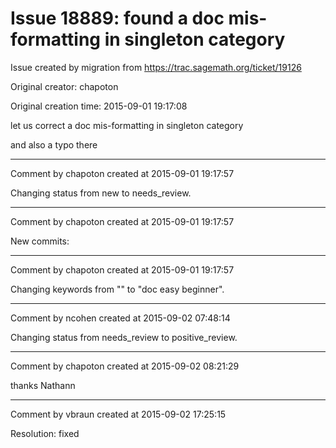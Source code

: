 # Issue 18889: found a doc mis-formatting in singleton category

Issue created by migration from https://trac.sagemath.org/ticket/19126

Original creator: chapoton

Original creation time: 2015-09-01 19:17:08

let us correct a doc mis-formatting in singleton category

and also a typo there


---

Comment by chapoton created at 2015-09-01 19:17:57

Changing status from new to needs_review.


---

Comment by chapoton created at 2015-09-01 19:17:57

New commits:


---

Comment by chapoton created at 2015-09-01 19:17:57

Changing keywords from "" to "doc easy beginner".


---

Comment by ncohen created at 2015-09-02 07:48:14

Changing status from needs_review to positive_review.


---

Comment by chapoton created at 2015-09-02 08:21:29

thanks Nathann


---

Comment by vbraun created at 2015-09-02 17:25:15

Resolution: fixed
